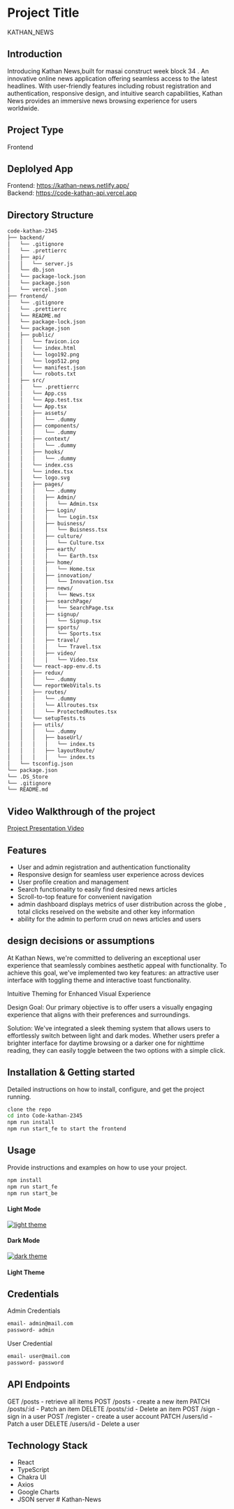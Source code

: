 # Project Title

KATHAN_NEWS

## Introduction

Introducing Kathan News,built for masai construct week block 34 . An innovative online news application offering seamless access to the latest headlines. With user-friendly features including robust registration and authentication, responsive design, and intuitive search capabilities, Kathan News provides an immersive news browsing experience for users worldwide.

## Project Type

Frontend

## Deplolyed App

Frontend: https://kathan-news.netlify.app/ <br>
Backend: https://code-kathan-api.vercel.app

## Directory Structure

```bash
code-kathan-2345
├── backend/
│   └── .gitignore
│   └── .prettierrc
│   ├── api/
│   │   └── server.js
│   └── db.json
│   └── package-lock.json
│   └── package.json
│   └── vercel.json
├── frontend/
│   └── .gitignore
│   └── .prettierrc
│   └── README.md
│   └── package-lock.json
│   └── package.json
│   ├── public/
│   │   └── favicon.ico
│   │   └── index.html
│   │   └── logo192.png
│   │   └── logo512.png
│   │   └── manifest.json
│   │   └── robots.txt
│   ├── src/
│   │   └── .prettierrc
│   │   └── App.css
│   │   └── App.test.tsx
│   │   └── App.tsx
│   │   ├── assets/
│   │   │   └── .dummy
│   │   ├── components/
│   │   │   └── .dummy
│   │   ├── context/
│   │   │   └── .dummy
│   │   ├── hooks/
│   │   │   └── .dummy
│   │   └── index.css
│   │   └── index.tsx
│   │   └── logo.svg
│   │   ├── pages/
│   │   │   └── .dummy
│   │   │   ├── Admin/
│   │   │   │   └── Admin.tsx
│   │   │   ├── Login/
│   │   │   │   └── Login.tsx
│   │   │   ├── buisness/
│   │   │   │   └── Buisness.tsx
│   │   │   ├── culture/
│   │   │   │   └── Culture.tsx
│   │   │   ├── earth/
│   │   │   │   └── Earth.tsx
│   │   │   ├── home/
│   │   │   │   └── Home.tsx
│   │   │   ├── innovation/
│   │   │   │   └── Innovation.tsx
│   │   │   ├── news/
│   │   │   │   └── News.tsx
│   │   │   ├── searchPage/
│   │   │   │   └── SearchPage.tsx
│   │   │   ├── signup/
│   │   │   │   └── Signup.tsx
│   │   │   ├── sports/
│   │   │   │   └── Sports.tsx
│   │   │   ├── travel/
│   │   │   │   └── Travel.tsx
│   │   │   ├── video/
│   │   │   │   └── Video.tsx
│   │   └── react-app-env.d.ts
│   │   ├── redux/
│   │   │   └── .dummy
│   │   └── reportWebVitals.ts
│   │   ├── routes/
│   │   │   └── .dummy
│   │   │   └── Allroutes.tsx
│   │   │   └── ProtectedRoutes.tsx
│   │   └── setupTests.ts
│   │   ├── utils/
│   │   │   └── .dummy
│   │   │   ├── baseUrl/
│   │   │   │   └── index.ts
│   │   │   ├── layoutRoute/
│   │   │   │   └── index.ts
│   └── tsconfig.json
└── package.json
└── .DS_Store
└── .gitignore
└── README.md
```

## Video Walkthrough of the project

[Project Presentation Video](https://youtu.be/a-GFdCgTQms)

## Features

- User and admin registration and authentication functionality
- Responsive design for seamless user experience across devices
- User profile creation and management
- Search functionality to easily find desired news articles
- Scroll-to-top feature for convenient navigation 
- admin dashboard displays metrics of user distribution across the globe , total clicks reseived on the website and other key information
- ability for the admin to perform crud on news articles and users 

## design decisions or assumptions

At Kathan News, we're committed to delivering an exceptional user experience that seamlessly combines aesthetic appeal with functionality. To achieve this goal, we've implemented two key features: an attractive user interface with toggling theme and interactive toast functionality.

Intuitive Theming for Enhanced Visual Experience

Design Goal: Our primary objective is to offer users a visually engaging experience that aligns with their preferences and surroundings.

Solution: We've integrated a sleek theming system that allows users to effortlessly switch between light and dark modes. Whether users prefer a brighter interface for daytime browsing or a darker one for nighttime reading, they can easily toggle between the two options with a simple click.

## Installation & Getting started

Detailed instructions on how to install, configure, and get the project running.
```bash
clone the repo
cd into Code-kathan-2345
npm run install
npm run start_fe to start the frontend
```



## Usage

Provide instructions and examples on how to use your project.

```bash
npm install
npm run start_fe
npm run start_be
```

#### Light Mode

[![light theme](./frontend/src//assets/img1.png)](<[link_url](https://code-kathan.vercel.app/)>)

#### Dark Mode

[![dark theme](./frontend/src//assets/img2.png)](<[link_url](https://code-kathan.vercel.app/)>)

#### Light Theme

## Credentials

Admin Credentials

```bash
email- admin@mail.com
password- admin
```

User Credential

```Bash
email- user@mail.com
password- password
```


## API Endpoints

GET /posts - retrieve all items
POST /posts - create a new item
PATCH /posts/:id - Patch an item 
DELETE /posts/:id  - Delete an item
POST /sign - sign in a user
POST /register - create a user account
PATCH /users/id - Patch a user
DELETE /users/id - Delete a user

## Technology Stack

- React
- TypeScript
- Chakra UI
- Axios
- Google Charts
- JSON server
#   K a t h a n - N e w s  
 